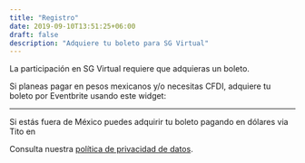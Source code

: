```yaml
---
title: "Registro"
date: 2019-09-10T13:51:25+06:00
draft: false
description: "Adquiere tu boleto para SG Virtual"
---
```


La participación en SG Virtual requiere que adquieras un boleto.

Si planeas pagar en pesos mexicanos y/o necesitas CFDI, adquiere tu boleto por Eventbrite usando este widget:

<div id="eventbrite-widget-container-119956211257"></div>

<script src="https://www.eventbrite.com.mx/static/widgets/eb_widgets.js"></script>

<script type="text/javascript">
    var exampleCallback = function() {
        console.log('Order complete!');
    };

    window.EBWidgets.createWidget({
        // Required
        widgetType: 'checkout',
        eventId: '119956211257',
        iframeContainerId: 'eventbrite-widget-container-119956211257',

        // Optional
        iframeContainerHeight: 425,  // Widget height in pixels. Defaults to a minimum of 425px if not provided
        onOrderComplete: exampleCallback  // Method called when an order has successfully completed
    });
</script>

<hr>

Si estás fuera de México puedes adquirir tu boleto pagando en dólares via Tito en 
<link rel="stylesheet" type="text/css" href='https://css.tito.io/v1.1' />
<script src='https://js.tito.io/v1' async></script>

<tito-widget event="sg/sgvirtual-20-11"></tito-widget>


Consulta nuestra <a href="https://sg.com.mx/politicas-de-privacidad" target="_blank">política de privacidad de datos</a>.